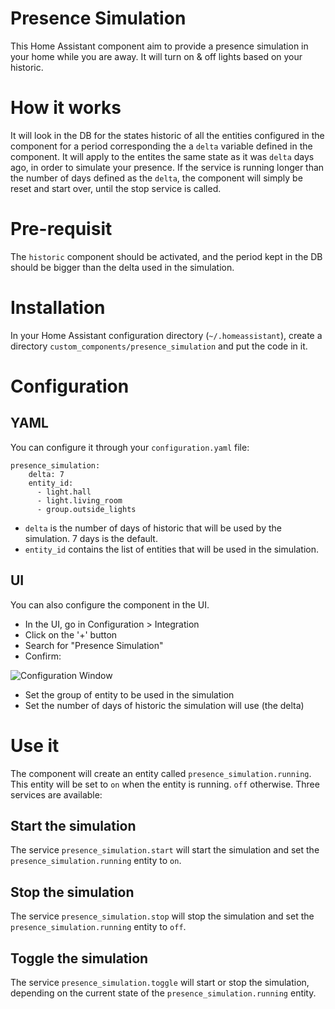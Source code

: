# Presence Simulation
This Home Assistant component aim to provide a presence simulation in your home while you are away. It will turn on & off lights based on your historic.

# How it works
It will look in the DB for the states historic of all the entities configured in the component for a period corresponding the a `delta` variable defined in the component. 
It will apply to the entites the same state as it was `delta` days ago, in order to simulate your presence. 
If the service is running longer than the number of days defined as the `delta`, the component will simply be reset and start over, until the stop service is called.

# Pre-requisit
The `historic` component should be activated, and the period kept in the DB should be bigger than the delta used in the simulation.

# Installation
In your Home Assistant configuration directory (`~/.homeassistant`), create a directory `custom_components/presence_simulation` and put the code in it.

# Configuration
## YAML
You can configure it through your `configuration.yaml` file:
```
presence_simulation:
    delta: 7
    entity_id: 
      - light.hall
      - light.living_room
      - group.outside_lights
```

* `delta` is the number of days of historic that will be used by the simulation. 7 days is the default.
* `entity_id` contains the list of entities that will be used in the simulation. 

## UI
You can also configure the component in the UI.
* In the UI, go in Configuration > Integration
* Click on the '+' button
* Search for "Presence Simulation"
* Confirm:

![Configuration Window](https://github.com/slashback100/presence_simulation/blob/main/images/configFlow.jpg)

* Set the group of entity to be used in the simulation
* Set the number of days of historic the simulation will use (the delta)

# Use it

The component will create an entity called `presence_simulation.running`. This entity will be set to `on` when the entity is running. `off` otherwise.
Three services are available:
## Start the simulation
The service `presence_simulation.start` will start the simulation and set the `presence_simulation.running` entity to `on`.
## Stop the simulation
The service `presence_simulation.stop` will stop the simulation and set the `presence_simulation.running` entity to `off`.
## Toggle the simulation
The service `presence_simulation.toggle` will start or stop the simulation, depending on the current state of the `presence_simulation.running` entity.
